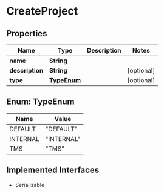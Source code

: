 

# CreateProject


## Properties

| Name | Type | Description | Notes |
|------------ | ------------- | ------------- | -------------|
|**name** | **String** |  |  |
|**description** | **String** |  |  [optional] |
|**type** | [**TypeEnum**](#TypeEnum) |  |  [optional] |



## Enum: TypeEnum

| Name | Value |
|---- | -----|
| DEFAULT | &quot;DEFAULT&quot; |
| INTERNAL | &quot;INTERNAL&quot; |
| TMS | &quot;TMS&quot; |


## Implemented Interfaces

* Serializable


